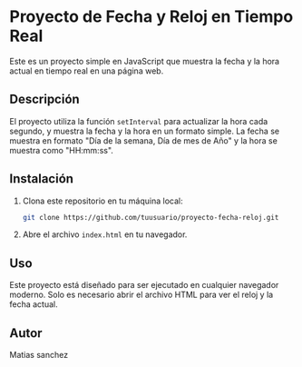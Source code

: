 # Proyecto de Fecha y Reloj en Tiempo Real

Este es un proyecto simple en JavaScript que muestra la fecha y la hora actual en tiempo real en una página web.

## Descripción

El proyecto utiliza la función `setInterval` para actualizar la hora cada segundo, y muestra la fecha y la hora en un formato simple. La fecha se muestra en formato "Día de la semana, Día de mes de Año" y la hora se muestra como "HH:mm:ss".

## Instalación

1. Clona este repositorio en tu máquina local:

    ```bash
    git clone https://github.com/tuusuario/proyecto-fecha-reloj.git
    ```

2. Abre el archivo `index.html` en tu navegador.

## Uso

Este proyecto está diseñado para ser ejecutado en cualquier navegador moderno. Solo es necesario abrir el archivo HTML para ver el reloj y la fecha actual.

## Autor
Matias sanchez
